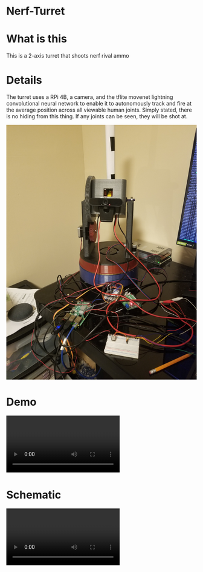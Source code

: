 # Nerf-Turret

# What is this

This is a 2-axis turret that shoots nerf rival ammo

# Details

The turret uses a RPi 4B, a camera, and the tflite movenet lightning convolutional neural network to enable it to autonomously track and fire at the average position across all viewable human joints. Simply stated, there is no hiding from this thing. If any joints can be seen, they will be shot at.

![](./media/20220917_111449.jpg)

# Demo

![](./media/turret-demo.mp4)

# Schematic

![](./media/turret-rough-schematic.mp4)
